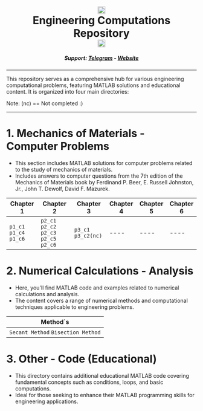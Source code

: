 <h1 align='center'><center><img src="https://api.amirhh-04.ir/languages/matlab.png" alt="FIREAC logo" height="20" width="20"></center>   Engineering Computations Repository   <center><img src="https://api.amirhh-04.ir/languages/matlab.png" alt="Matlab logo" height="20" width="20"></center></a></h1>
<h5 align='center'>Support: <a href='https://t.me/amirhh_04'>Telegram</a> - <a href='https://amirhh-04.ir/'>Website</a></h5>

---

This repository serves as a comprehensive hub for various engineering computational problems, featuring MATLAB solutions and educational content. It is organized into four main directories:

Note: (nc) == Not completed :)

---

# 1. Mechanics of Materials - Computer Problems
- This section includes MATLAB solutions for computer problems related to the study of mechanics of materials.
- Includes answers to computer questions from the 7th edition of the Mechanics of Materials book by Ferdinand P. Beer, E. Russell Johnston, Jr., John T. Dewolf, David F. Mazurek.

|  Chapter 1  |  Chapter 2  |  Chapter 3  |  Chapter 4  |  Chapter 5  |  Chapter 6  | 
|-------------|-------------|-------------|-------------|-------------|-------------|
|`p1_c1`  `p1_c4`  `p1_c6`|`p2_c1`  `p2_c2`  `p2_c3`  `p2_c5`  `p2_c6`|`p3_c1`  `p3_c2(nc)`| ---- | ---- | ---- |

# 2. Numerical Calculations - Analysis
- Here, you'll find MATLAB code and examples related to numerical calculations and analysis.
- The content covers a range of numerical methods and computational techniques applicable to engineering problems.

|  Method`s  |
|------------|
|`Secant Method` `Bisection Method`|

# 3. Other - Code (Educational)
- This directory contains additional educational MATLAB code covering fundamental concepts such as conditions, loops, and basic computations.
- Ideal for those seeking to enhance their MATLAB programming skills for engineering applications.
